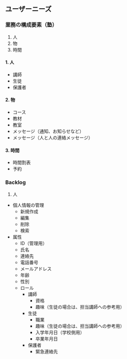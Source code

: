 ## ユーザーニーズ
### 業務の構成要素（塾）
1. 人
1. 物
1. 時間

#### 1. 人
- 講師
- 生徒
- 保護者

#### 2. 物
- コース
- 教材
- 教室
- メッセージ（通知、お知らせなど）
- メッセージ（人と人の連絡メッセージ）

#### 3. 時間
- 時間割表
- 予約

### Backlog

1. 人  
- 個人情報の管理
  - 新規作成
  - 編集
  - 削除
  - 検索
- 属性
  - ID（管理用）
  - 氏名
  - 連絡先
  - 電話番号
  - メールアドレス
  - 年齢
  - 性別
  - ロール 
    - 講師
      - 資格
      - 趣味（生徒の場合は、担当講師への参考用）
    - 生徒
      - 職業
      - 趣味（生徒の場合は、担当講師への参考用）
      - 入学年月日（学校側用）
      - 卒業年月日
    - 保護者
      - 緊急連絡先
  
